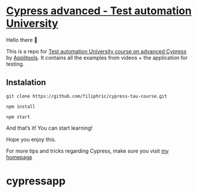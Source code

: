 # [Cypress advanced - Test automation University](https://testautomationu.applitools.com/advanced-cypress-tutorial/)

Hello there 👋

This is a repo for [Test automation University course on advanced Cypress](https://testautomationu.applitools.com/advanced-cypress-tutorial/) by [Applitools](http://applitools.com/). It contains all the examples from videos + the application for testing.

## Instalation
`git clone https://github.com/filiphric/cypress-tau-course.git`

`npm install`

`npm start`

And that’s it! You can start learning!

Hope you enjoy this.

For more tips and tricks regarding Cypress, make sure you visit [my homepage](https://filiphric.com)
# cypressapp
